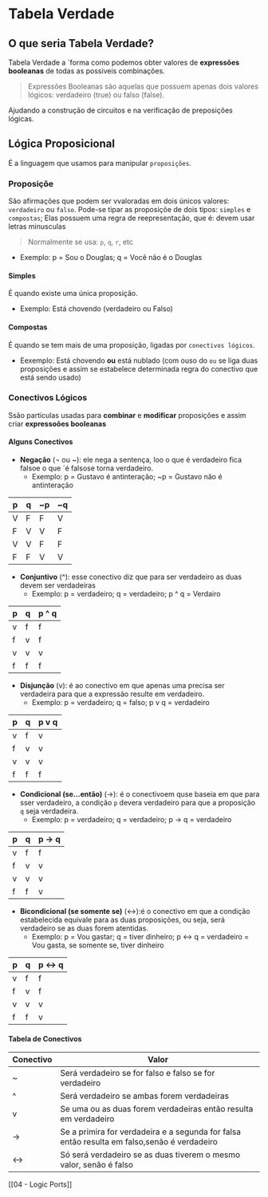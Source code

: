 # Tabela Verdade

## O que seria Tabela Verdade?
Tabela Verdade a ´forma como podemos obter valores de **expressões booleanas** de todas as possiveis combinações.

> Expressões Booleanas são aquelas que possuem apenas dois valores lógicos: verdadeiro (true) ou falso (false).

Ajudando a construção de circuitos e na verificação de preposições lógicas.

## Lógica Proposicional
É a linguagem que usamos para manipular `proposições`. 

### Proposiçõe  
São afirmações que podem ser vvaloradas em dois únicos valores: `verdadeiro` ou `falso`. Pode-se tipar as proposiçõe de dois tipos: `simples` e `compostas`;
Elas possuem uma regra de  reepresentação, que é: devem usar letras minusculas
> Normalmente se usa: `p`, `q`, `r`, etc
- Exemplo: p = Sou o Douglas; q = Você não é o Douglas

#### Simples 
É quando existe uma única proposição. 
- Exemplo: Está chovendo (verdadeiro ou Falso)

#### Compostas
É quando se tem mais de uma proposição, ligadas por `conectivos lógicos`.
- Eexemplo: Está chovendo **ou** está nublado (com ouso do `ou` se liga duas proposições e assim se estabelece determinada regra do conectivo que está sendo usado)


### Conectivos Lógicos 
Ssão particulas usadas para **combinar** e **modificar** proposições e assim criar **expressoões booleanas**

 
#### Alguns Conectivos
 - **Negação**  (¬ ou ~): ele nega a sentença, loo o que é verdadeiro fica falsoe o que ´é falsose torna verdadeiro.
    - Exemplo: p = Gustavo é antinteração;  ~p = Gustavo não é antinteração

| p | q | ~p | ~q  |
| --|---|----|-----|
| V | F | F  |  V  |
| F | V | V  |  F  |
| V | V | F  |  F  |
| F | F | V  |  V  |
    

- **Conjuntivo** (^): esse conectivo diz que para ser verdadeiro as duas devem ser verdadeiras
    - Exemplo: p = verdadeiro; q = verdadeiro; p ^ q = Verdairo

| p | q |  p ^ q  |
|---|---|---------|
| v | f |    f    |
| f | v |    f    |
| v | v |    v    |
| f | f |    f    |


- **Disjunção** (v): é ao conectivo em que apenas uma precisa ser verdadeira para que a expressão resulte em verdadeiro.
    - Exemplo: p = verdadeiro; q = falso; p v q = verdadeiro

| p | q |  p v q  |
|---|---|---------|
| v | f |    v    |
| f | v |    v    |
| v | v |    v    |
| f | f |    f    |


- **Condicional (se...então)** (->): é o conectivoem quse baseia em que para sser verdadeiro, a condição `p` devera verdadeiro para que a proposição `q` seja verdadeira.
    - Exemplo: p = verdadeiro; q = verdadeiro; p -> q = verdadeiro

| p | q |  p -> q |
|---|---|---------|
| v | f |    f    |
| f | v |    v    |
| v | v |    v    |
| f | f |    v    |


- **Bicondicional (se somente se)** (<->):é o conectivo em que a condição estabelecida equivale para as duas proposições, ou seja, será verdadeiro se as duas forem atentidas.
    - Exemplo: p = Vou gastar; q = tiver dinheiro; p <-> q = verdadeiro = Vou gasta, se somente se, tiver dinheiro

| p | q | p <-> q |
|---|---|---------|
| v | f |    f    |
| f | v |    f    |
| v | v |    v    |
| f | f |    v    |


#### Tabela de Conectivos
| Conectivo       | Valor |
| --------------- | --------------- |
|  ~  |  Será verdadeiro se for falso e falso se for verdadeiro |
|  ^  | Será verdadeiro se ambas forem verdadeiras |
|  v  | Se uma ou as duas forem verdadeiras então resulta em verdadeiro |
|  -> | Se a primira for verdadeira e a segunda for falsa então resulta em falso,senão é verdadeiro |
| <-> | Só será verdadeiro se as duas tiverem o mesmo valor, senão é falso |


 [[04 - Logic Ports]]